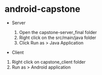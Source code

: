 android-capstone
================

+ Server
  1. Open the capstone-server_final folder
  2. Right click on the src/main/java folder
  3. Click Run as > Java Application

+ Client
 1. Right click on capstone_client folder
 2. Run as > Android application


